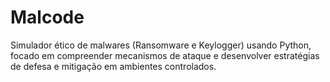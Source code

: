 # Malcode
Simulador ético de malwares (Ransomware e Keylogger) usando Python, focado em compreender mecanismos de ataque e desenvolver estratégias de defesa e mitigação em ambientes controlados.
